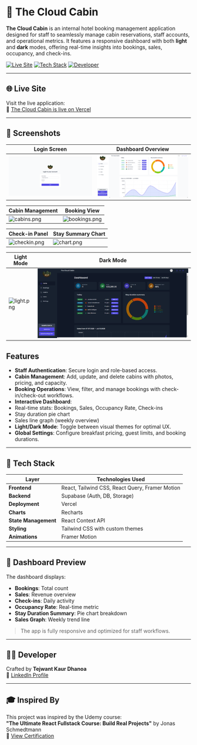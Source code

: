 # 🏨 The Cloud Cabin

**The Cloud Cabin** is an internal hotel booking management application designed for staff to seamlessly manage cabin reservations, staff accounts, and operational metrics. It features a responsive dashboard with both **light** and **dark** modes, offering real-time insights into bookings, sales, occupancy, and check-ins.

[![Live Site](https://img.shields.io/badge/Live%20Site-cloud--cabin.vercel.app-blue?style=for-the-badge)](https://cloud-cabin.vercel.app/login)
[![Tech Stack](https://img.shields.io/badge/Tech%20Stack-React%20%7C%20Tailwind%20CSS%20%7C%20Supabase%20%7C%20React%20Query%20%7C%20Framer%20Motion-blueviolet?style=for-the-badge)](#tech-stack)
[![Developer](https://img.shields.io/badge/Developer-Tejwant%20Kaur%20Dhanoa-ff69b4?style=for-the-badge)](#developer)

---

## 🌐 Live Site

Visit the live application:  
🔗 [The Cloud Cabin is live on Vercel](https://cloud-cabin.vercel.app/login)

---

## 📸 Screenshots

| Login Screen | Dashboard Overview |
|--------------|--------------------|
| ![login.png](https://raw.githubusercontent.com/tejwant-dhanoa/Cloud-Cabin/main/assets/login.png) | ![dashboard.png](https://raw.githubusercontent.com/tejwant-dhanoa/Cloud-Cabin/main/assets/dashboard.png) |

| Cabin Management | Booking View |
|------------------|--------------|
| ![cabins.png](https://raw.githubusercontent.com/tejwant-dhanoa/Cloud-Cabin/main/assets/cabins.png) | ![bookings.png](https://raw.githubusercontent.com/tejwant-dhanoa/Cloud-Cabin/main/assets/bookings.png) |

| Check-in Panel | Stay Summary Chart |
|----------------|--------------------|
| ![checkin.png](https://raw.githubusercontent.com/tejwant-dhanoa/Cloud-Cabin/main/assets/checkin.png) | ![chart.png](https://raw.githubusercontent.com/tejwant-dhanoa/Cloud-Cabin/main/assets/chart.png) |

| Light Mode | Dark Mode |
|------------|-----------|
| ![light.png](https://raw.githubusercontent.com/tejwant-dhanoa/Cloud-Cabin/main/assets/light.png) | ![dark.png](https://raw.githubusercontent.com/tejwant-dhanoa/Cloud-Cabin/main/assets/dark.png) |


##  Features

-  **Staff Authentication**: Secure login and role-based access.
-  **Cabin Management**: Add, update, and delete cabins with photos, pricing, and capacity.
-  **Booking Operations**: View, filter, and manage bookings with check-in/check-out workflows.
-  **Interactive Dashboard**:
  - Real-time stats: Bookings, Sales, Occupancy Rate, Check-ins
  - Stay duration pie chart
  - Sales line graph (weekly overview)
-  **Light/Dark Mode**: Toggle between visual themes for optimal UX.
-  **Global Settings**: Configure breakfast pricing, guest limits, and booking durations.

---

## 🧰 Tech Stack

| Layer        | Technologies Used |
|--------------|-------------------|
| **Frontend** | React, Tailwind CSS, React Query, Framer Motion |
| **Backend**  | Supabase (Auth, DB, Storage) |
| **Deployment** | Vercel |
| **Charts**   | Recharts |
| **State Management** | React Context API |
| **Styling**  | Tailwind CSS with custom themes |
| **Animations** | Framer Motion |

---

## 📸 Dashboard Preview

The dashboard displays:
- **Bookings**: Total count
- **Sales**: Revenue overview
- **Check-ins**: Daily activity
- **Occupancy Rate**: Real-time metric
- **Stay Duration Summary**: Pie chart breakdown
- **Sales Graph**: Weekly trend line

> The app is fully responsive and optimized for staff workflows.

---

## 👩‍💻 Developer

Crafted by **Tejwant Kaur Dhanoa**  
🔗 [LinkedIn Profile](https://www.linkedin.com/in/tejwant-kaur-dhanoa)

---

## 🎓 Inspired By

This project was inspired by the Udemy course:  
**"The Ultimate React Fullstack Course: Build Real Projects"** by Jonas Schmedtmann  
📜 [View Certification](https://www.udemy.com/certificate/UC-4b864e0b-aff3-4007-b437-e1375bd8947f/)



